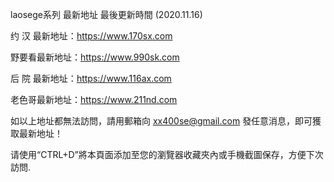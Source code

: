 laosege系列 最新地址 最後更新時間 (2020.11.16)

约 汉 最新地址：https://www.170sx.com

野要看最新地址：https://www.990sk.com

后 院 最新地址：https://www.116ax.com

老色哥最新地址：https://www.211nd.com

如以上地址都無法訪問，請用郵箱向 xx400se@gmail.com 發任意消息，即可獲取最新地址！

请使用“CTRL+D”將本頁面添加至您的瀏覽器收藏夾內或手機截圖保存，方便下次訪問.
